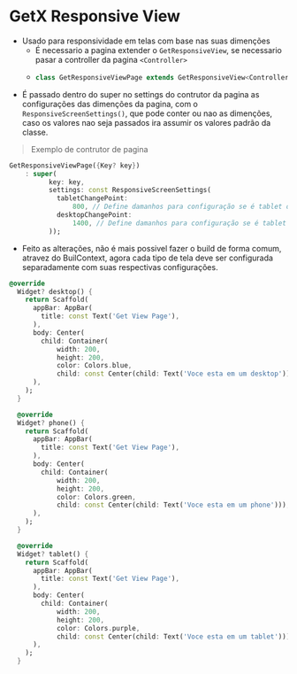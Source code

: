 # GetX Responsive View
- Usado para responsividade em telas com base nas suas dimenções
  - É necessario a pagina extender o ```GetResponsiveView```, se necessario pasar a controller da pagina `<Controller>`
  - ```dart
    class GetResponsiveViewPage extends GetResponsiveView<Controller> {}
    ```
- É passado dentro do super no settings do contrutor da pagina as configurações das dimenções da pagina, com o ```ResponsiveScreenSettings()```, que pode conter ou nao as dimenções, caso os valores nao seja passados ira assumir os valores padrão da classe.
> Exemplo de contrutor de pagina
```dart
GetResponsiveViewPage({Key? key})
    : super(
          key: key,
          settings: const ResponsiveScreenSettings(
            tabletChangePoint:
                800, // Define damanhos para configuração se é tablet ou desktop
            desktopChangePoint:
                1400, // Define damanhos para configuração se é tablet ou desktop
          ));
```
- Feito as alterações, não é mais possivel fazer o build de forma comum, atravez do BuilContext, agora cada tipo de tela deve ser configurada separadamente com suas respectivas configurações.
```dart
@override
  Widget? desktop() {
    return Scaffold(
      appBar: AppBar(
        title: const Text('Get View Page'),
      ),
      body: Center(
        child: Container(
            width: 200,
            height: 200,
            color: Colors.blue,
            child: const Center(child: Text('Voce esta em um desktop'))),
      ),
    );
  }

  @override
  Widget? phone() {
    return Scaffold(
      appBar: AppBar(
        title: const Text('Get View Page'),
      ),
      body: Center(
        child: Container(
            width: 200,
            height: 200,
            color: Colors.green,
            child: const Center(child: Text('Voce esta em um phone'))),
      ),
    );
  }

  @override
  Widget? tablet() {
    return Scaffold(
      appBar: AppBar(
        title: const Text('Get View Page'),
      ),
      body: Center(
        child: Container(
            width: 200,
            height: 200,
            color: Colors.purple,
            child: const Center(child: Text('Voce esta em um tablet'))),
      ),
    );
  }
```